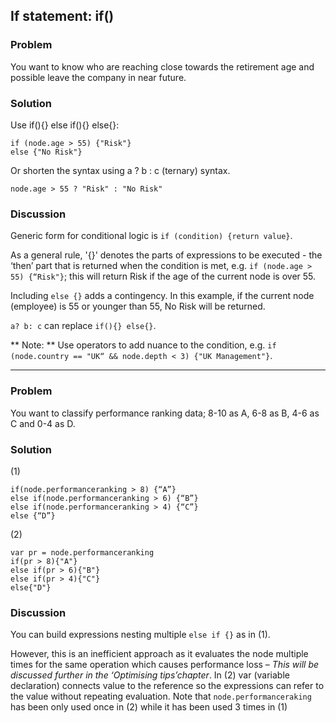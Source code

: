 ## If statement: if()
### Problem
You want to know who are reaching close towards the retirement age and possible leave the company in near future.

### Solution
Use if(){} else if(){} else{}:
```
if (node.age > 55) {"Risk"}
else {"No Risk"}
```


Or shorten the syntax using a ? b : c (ternary) syntax.

```
node.age > 55 ? "Risk" : "No Risk"
```


### Discussion
Generic form for conditional logic is `if (condition) {return value}`.

As a general rule, '{}' denotes the parts of expressions to be executed - the ‘then’ part that is returned when the condition is met, e.g. `if (node.age > 55) {“Risk"}`; this will return Risk if the age of the current node is over 55.

Including `else {}` adds a contingency. In this example, if the current node (employee) is 55 or younger than 55, No Risk will be returned.

`a? b: c` can replace `if(){} else{}`.

** Note: ** Use operators to add nuance to the condition, e.g. `if (node.country == "UK“ && node.depth < 3) {"UK Management"}`.

---

### Problem
You want to classify performance ranking data; 8-10 as A, 6-8 as B, 4-6 as C and 0-4 as D. 

### Solution
(1)
```
if(node.performanceranking > 8) {“A”}
else if(node.performanceranking > 6) {“B”}
else if(node.performanceranking > 4) {“C”}
else {“D”}
```

(2)
```
var pr = node.performanceranking
if(pr > 8){"A"}
else if(pr > 6){"B"}
else if(pr > 4){"C"}
else{"D"} 
```

### Discussion
You can build expressions nesting multiple `else if {}` as in (1).

However, this is an inefficient approach as it evaluates the node multiple times for the same operation which causes performance loss – *This will be discussed further in the ‘Optimising tips’chapter*. In (2) var (variable declaration) connects value to the reference so the expressions can refer to the value without repeating evaluation. Note that `node.performanceraking` has been only used once in (2) while it has been used 3 times in (1)

